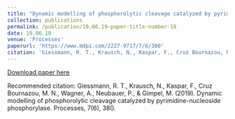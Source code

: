 ```yaml
---
title: "Dynamic modelling of phosphorolytic cleavage catalyzed by pyrimidine-nucleoside phosphorylase"
collection: publications
permalink: /publication/19.06.19-paper-title-number-18
date: 19.06.19
venue: 'Processes'
paperurl: 'https://www.mdpi.com/2227-9717/7/6/380'
citation: 'Giessmann, R. T., Krausch, N., Kaspar, F., Cruz Bournazou, M. N., Wagner, A., Neubauer, P., &amp; Gimpel, M. (2019). Dynamic modelling of phosphorolytic cleavage catalyzed by pyrimidine-nucleoside phosphorylase. Processes, 7(6), 380.'
---
```

[Download paper here](https://www.mdpi.com/2227-9717/7/6/380)

Recommended citation: Giessmann, R. T., Krausch, N., Kaspar, F., Cruz Bournazou, M. N., Wagner, A., Neubauer, P., & Gimpel, M. (2019). Dynamic modelling of phosphorolytic cleavage catalyzed by pyrimidine-nucleoside phosphorylase. Processes, 7(6), 380.
